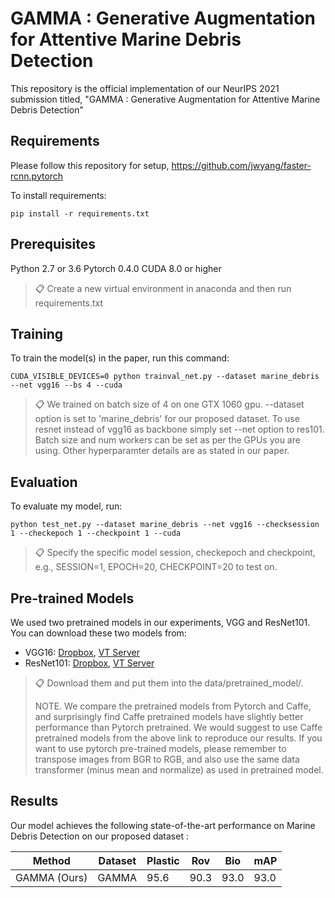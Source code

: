 
# GAMMA : Generative Augmentation for Attentive Marine Debris Detection

This repository is the official implementation of our NeurIPS 2021 submission titled, "GAMMA : Generative Augmentation for Attentive Marine Debris Detection" 

## Requirements

Please follow this repository for setup, https://github.com/jwyang/faster-rcnn.pytorch

To install requirements:

```setup
pip install -r requirements.txt
```

## Prerequisites

Python 2.7 or 3.6
Pytorch 0.4.0
CUDA 8.0 or higher

>📋  Create a new virtual environment in anaconda and then run requirements.txt

## Training

To train the model(s) in the paper, run this command:

```train
CUDA_VISIBLE_DEVICES=0 python trainval_net.py --dataset marine_debris --net vgg16 --bs 4 --cuda
```

>📋  We trained on batch size of 4 on one GTX 1060 gpu. --dataset option is set to 'marine_debris' for our proposed dataset. To use resnet instead of vgg16 as backbone simply set --net option to res101. Batch size and num workers can be set as per the GPUs you are using. Other hyperparamter details are as stated in our paper. 

## Evaluation

To evaluate my model, run:

```eval
python test_net.py --dataset marine_debris --net vgg16 --checksession 1 --checkepoch 1 --checkpoint 1 --cuda
```

>📋  Specify the specific model session, checkepoch and checkpoint, e.g., SESSION=1, EPOCH=20, CHECKPOINT=20 to test on.

## Pre-trained Models

We used two pretrained models in our experiments, VGG and ResNet101. You can download these two models from:

- VGG16: [Dropbox](https://www.dropbox.com/s/s3brpk0bdq60nyb/vgg16_caffe.pth?dl=0), [VT Server](https://filebox.ece.vt.edu/~jw2yang/faster-rcnn/pretrained-base-models/vgg16_caffe.pth)
- ResNet101: [Dropbox](https://www.dropbox.com/s/iev3tkbz5wyyuz9/resnet101_caffe.pth?dl=0), [VT Server](https://filebox.ece.vt.edu/~jw2yang/faster-rcnn/pretrained-base-models/resnet101_caffe.pth)

>📋  Download them and put them into the data/pretrained_model/. 
>
>NOTE. We compare the pretrained models from Pytorch and Caffe, and surprisingly find Caffe pretrained models have slightly better performance than Pytorch pretrained. We would suggest to use Caffe pretrained models from the above link to reproduce our results. If you want to use pytorch pre-trained models, please remember to transpose images from BGR to RGB, and also use the same data transformer (minus mean and normalize) as used in pretrained model.

## Results

Our model achieves the following state-of-the-art performance on Marine Debris Detection on our proposed dataset :

| Method         | Dataset  | Plastic |  Rov | Bio  | mAP
| -------------- |--------- | ------- |------| -----| ----
| GAMMA (Ours)   | GAMMA    | 95.6    | 90.3 | 93.0 | 93.0


